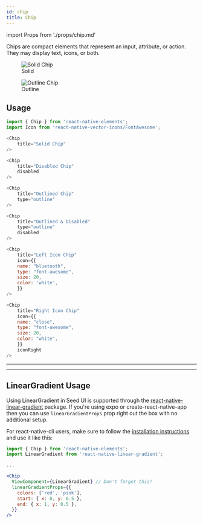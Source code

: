 ```yaml
---
id: chip
title: Chip
---
```


import Props from './props/chip.md'

Chips are compact elements that represent an input, attribute, or action. They may
display text, icons, or both.

<div className="component-preview component-preview--grid component-preview--grid-3">
  <figure>
    <img src="/img/chip/chip--solid.jpg" alt="Solid Chip" />
    <figcaption>Solid</figcaption>
  </figure>
  <figure>
  <img src="/img/chip/chip--outline.jpg" alt="Outline Chip" />
    <figcaption>Outline</figcaption>
  </figure>
</div>

## Usage

```js
import { Chip } from 'react-native-elements';
import Icon from 'react-native-vector-icons/FontAwesome';

<Chip
	title="Solid Chip"
/>

<Chip
	title="Disabled Chip"
	disabled
/>

<Chip
	title="Outlined Chip"
	type="outline"
/>

<Chip
	title="Outlined & Disabled"
	type="outline"
	disabled
/>

<Chip
	title="Left Icon Chip"
	icon={{
	name: "bluetooth",
	type: "font-awesome",
	size: 20,
	color: 'white',
	}}
/>

<Chip
	title="Right Icon Chip"
	icon={{
	name: "close",
	type: "font-awesome",
	size: 20,
	color: "white",
	}}
	iconRight
/>
```

---

<Props />

---

## LinearGradient Usage

Using LinearGradient in Seed UI is supported through the
[react-native-linear-gradient](https://github.com/react-native-community/react-native-linear-gradient)
package. If you're using expo or create-react-native-app then you can use
`linearGradientProps` prop right out the box with no additional setup.

For react-native-cli users, make sure to follow the
[installation instructions](https://github.com/react-native-community/react-native-linear-gradient#add-it-to-your-project)
and use it like this:

```jsx
import { Chip } from 'react-native-elements';
import LinearGradient from 'react-native-linear-gradient';

...

<Chip
  ViewComponent={LinearGradient} // Don't forget this!
  linearGradientProps={{
    colors: ['red', 'pink'],
    start: { x: 0, y: 0.5 },
    end: { x: 1, y: 0.5 },
  }}
/>
```
